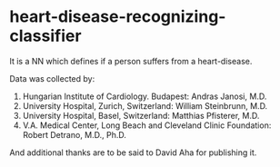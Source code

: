 # heart-disease-recognizing-classifier
It is a NN which defines if a person suffers from a heart-disease.

Data was collected by:
 1. Hungarian Institute of Cardiology. Budapest: Andras Janosi, M.D.
 2. University Hospital, Zurich, Switzerland: William Steinbrunn, M.D.
 3. University Hospital, Basel, Switzerland: Matthias Pfisterer, M.D.
 4. V.A. Medical Center, Long Beach and Cleveland Clinic Foundation: Robert Detrano, M.D., Ph.D.
 
 And additional thanks are to be said to David Aha for publishing it.
